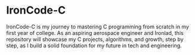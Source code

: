 # IronCode-C
IronCode-C is my journey to mastering C programming from scratch in my first year of college. As an aspiring aerospace engineer and Ironlad, this repository will showcase my C projects, algorithms, and growth, step by step, as I build a solid foundation for my future in tech and engineering.

